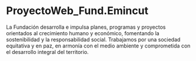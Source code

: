 # ProyectoWeb_Fund.Emincut
La Fundación desarrolla e impulsa planes, programas y proyectos orientados al crecimiento humano y económico, fomentando la sostenibilidad y la responsabilidad social. Trabajamos por una sociedad equitativa y en paz, en armonía con el medio ambiente y comprometida con el desarrollo integral del territorio.
